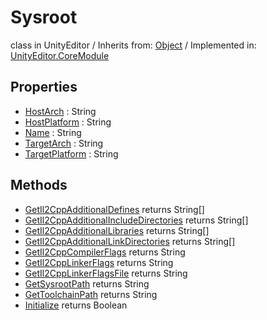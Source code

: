 # Sysroot
class in UnityEditor
 / Inherits from: <a href="https://docs.unity3d.com/6000.0/Documentation/ScriptReference/Object.html">Object</a> / Implemented in: <a href="https://docs.unity3d.com/6000.0/Documentation/ScriptReference/UnityEditor.CoreModule.html">UnityEditor.CoreModule</a>
## Properties
- <a href="https://docs.unity3d.com/6000.0/Documentation/ScriptReference/Sysroot-HostArch.html">HostArch</a> : String
- <a href="https://docs.unity3d.com/6000.0/Documentation/ScriptReference/Sysroot-HostPlatform.html">HostPlatform</a> : String
- <a href="https://docs.unity3d.com/6000.0/Documentation/ScriptReference/Sysroot-Name.html">Name</a> : String
- <a href="https://docs.unity3d.com/6000.0/Documentation/ScriptReference/Sysroot-TargetArch.html">TargetArch</a> : String
- <a href="https://docs.unity3d.com/6000.0/Documentation/ScriptReference/Sysroot-TargetPlatform.html">TargetPlatform</a> : String
## Methods
- <a href="https://docs.unity3d.com/6000.0/Documentation/ScriptReference/Sysroot.GetIl2CppAdditionalDefines.html">GetIl2CppAdditionalDefines</a> returns String[]
- <a href="https://docs.unity3d.com/6000.0/Documentation/ScriptReference/Sysroot.GetIl2CppAdditionalIncludeDirectories.html">GetIl2CppAdditionalIncludeDirectories</a> returns String[]
- <a href="https://docs.unity3d.com/6000.0/Documentation/ScriptReference/Sysroot.GetIl2CppAdditionalLibraries.html">GetIl2CppAdditionalLibraries</a> returns String[]
- <a href="https://docs.unity3d.com/6000.0/Documentation/ScriptReference/Sysroot.GetIl2CppAdditionalLinkDirectories.html">GetIl2CppAdditionalLinkDirectories</a> returns String[]
- <a href="https://docs.unity3d.com/6000.0/Documentation/ScriptReference/Sysroot.GetIl2CppCompilerFlags.html">GetIl2CppCompilerFlags</a> returns String
- <a href="https://docs.unity3d.com/6000.0/Documentation/ScriptReference/Sysroot.GetIl2CppLinkerFlags.html">GetIl2CppLinkerFlags</a> returns String
- <a href="https://docs.unity3d.com/6000.0/Documentation/ScriptReference/Sysroot.GetIl2CppLinkerFlagsFile.html">GetIl2CppLinkerFlagsFile</a> returns String
- <a href="https://docs.unity3d.com/6000.0/Documentation/ScriptReference/Sysroot.GetSysrootPath.html">GetSysrootPath</a> returns String
- <a href="https://docs.unity3d.com/6000.0/Documentation/ScriptReference/Sysroot.GetToolchainPath.html">GetToolchainPath</a> returns String
- <a href="https://docs.unity3d.com/6000.0/Documentation/ScriptReference/Sysroot.Initialize.html">Initialize</a> returns Boolean
